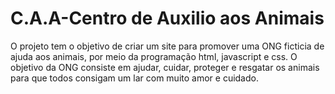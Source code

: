 # C.A.A-Centro de Auxilio aos Animais
O projeto tem o objetivo de criar um site para promover uma ONG ficticia de ajuda aos animais, por meio da programação html, javascript e css.
O objetivo da ONG consiste em ajudar, cuidar, proteger e resgatar os animais para que todos consigam um lar com muito amor e cuidado.
